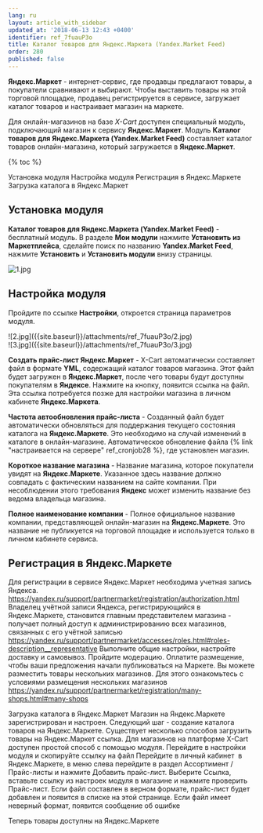 ```yaml
---
lang: ru
layout: article_with_sidebar
updated_at: '2018-06-13 12:43 +0400'
identifier: ref_7fuauP3o
title: Каталог товаров для Яндекс.Маркета (Yandex.Market Feed)
order: 280
published: false
---
```

**Яндекс.Маркет** - интернет-сервис, где продавцы предлагают товары, а покупатели сравнивают и выбирают. Чтобы выставить товары на этой торговой площадке, продавец регистрируется в сервисе, загружает каталог товаров и настраивает магазин на маркете.

Для онлайн-магазинов на базе _Х-Сart_ доступен специальный модуль, подключающий магазин к сервису **Яндекс.Маркет**. Модуль **Каталог товаров для Яндекс.Маркета (Yandex.Market Feed)** составляет каталог товаров онлайн-магазина, который загружается в **Яндекс.Маркет**.

{% toc %}

Установка модуля
Настройка модуля
Регистрация в Яндекс.Маркете
Загрузка каталога в Яндекс.Маркет

## Установка модуля

**Каталог товаров для Яндекс.Маркета (Yandex.Market Feed)** - бесплатный модуль. В разделе **Мои модули** нажмите **Установить из Маркетплейса**, сделайте поиск по названию **Yandex.Market Feed**, нажмите **Установить** и **Установить модули** внизу страницы.

![1.jpg]({{site.baseurl}}/attachments/ref_7fuauP3o/1.jpg)


## Настройка модуля

Пройдите по ссылке **Настройки**, откроется страница параметров модуля.

<div class="ui stackable two column grid">
  <div class="column" markdown="span">![2.jpg]({{site.baseurl}}/attachments/ref_7fuauP3o/2.jpg)
</div>
  <div class="column" markdown="span">![3.jpg]({{site.baseurl}}/attachments/ref_7fuauP3o/3.jpg)
</div>
</div>

**Создать прайс-лист Яндекс.Маркет** - X-Cart автоматически составляет файл в формате **YML**, содержащий каталог товаров магазина. Этот файл будет загружен в **Яндекс.Маркет**, после чего товары будут доступны покупателям в **Яндексе**. Нажмите на кнопку, появится ссылка на файл. Эта ссылка потребуется позже для настройки магазина в личном кабинете **Яндекс.Маркета**.

**Частота автообновления прайс-листа** - Созданный файл будет автоматически обновляться для поддержания текущего состояния каталога на **Яндекс.Маркете**. Это необходимо на случай изменений в каталоге в онлайн-магазине. Автоматическое обновление файла {% link "настраивается на сервере" ref_cronjob28 %}, где установлен магазин.

**Короткое название магазина** - Название магазина, которое покупатели увидят на **Яндекс.Маркете**. Указанное здесь название должно совпадать с фактическим названием на сайте компании. При несоблюдении этого требования **Яндекс** может изменить название без ведома владельца магазина.

**Полное наименование компании** - Полное официальное название компании, представляющей онлайн-магазин на **Яндекс.Маркете**. Это название не публикуется на торговой площадке и используется только в личном кабинете сервиса.

## Регистрация в Яндекс.Маркете

Для регистрации в сервисе Яндекс.Маркет необходима учетная запись Яндекса. https://yandex.ru/support/partnermarket/registration/authorization.html Владелец учётной записи Яндекса, регистрирующийся в Яндекс.Маркете, становится главным представителем магазина - получает полный доступ к администрированию всех магазинов, связанных с его учётной записью https://yandex.ru/support/partnermarket/accesses/roles.html#roles-description__representative
Выполните общие настройки, настройте доставку и самовывоз.
Пройдите модерацию.
Оплатите размещение, чтобы ваши предложения начали публиковаться на Маркете.
Вы можете разместить товары нескольких магазинов. Для этого ознакомьтесь с условиями размещения нескольких магазинов https://yandex.ru/support/partnermarket/registration/many-shops.html#many-shops


Загрузка каталога в Яндекс.Маркет
Магазин на Яндекс.Маркете зарегистрирован и настроен. Следующий шаг - создание каталога товаров на Яндекс.Маркете. Существует несколько способов загрузить товары на Яндекс.Маркет ссылка. Для магазинов на платформе X-Cart доступен простой способ с помощью модуля.
Перейдите в настройки модуля и скопируйте ссылку на файл
Перейдите в личный кабинет  в Яндекс.Маркете, в меню слева перейдите в раздел Ассортимент / Прайс-листы и нажмите Добавить прайс-лист. Выберите Ссылка, вставьте ссылку из настроек модуля в магазине и нажмите проверить Прайс-лист. Если файл составлен в верном формате, прайс-лист будет добавлен и появится в списке на этой странице. Если файл имеет неверный формат, появится сообщение об ошибке


Теперь товары доступны на Яндекс.Маркете
